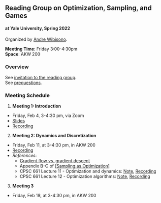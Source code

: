 ## Reading Group on Optimization, Sampling, and Games

#### at Yale University, Spring 2022

Organized by [Andre Wibisono](https://www.cs.yale.edu/homes/wibisono).

**Meeting Time**: Friday 3:00-4:30pm  
**Space**: AKW 200

### Overview

See [invitation to the reading group](https://www.cs.yale.edu/homes/wibisono/osg.html).  
See [prequestions](https://opsaga.github.io/files/prequestions.pdf).


### Meeting Schedule

1. **Meeting 1: Introduction**
  * Friday, Feb 4, 3-4:30 pm, via Zoom
  * [Slides](https://opsaga.github.io/files/prequestions.pdf)
  * [Recording](https://yale.hosted.panopto.com/Panopto/Pages/Viewer.aspx?id=f89e343f-799c-446c-81e1-ae32016ed18c)
  
2. **Meeting 2: Dynamics and Discretization**
  * Friday, Feb 11, at 3-4:30 pm, in AKW 200
  * [Recording](https://yale.hosted.panopto.com/Panopto/Pages/Viewer.aspx?id=ec3b71c3-520c-46ea-80f2-ae390169aebf)
  * *References*: 
    * [Gradient flow vs. gradient descent](http://awibisono.github.io/2016/06/13/gradient-flow-gradient-descent.html)
    * Appendix B-C of [[Sampling as Optimization]](https://arxiv.org/pdf/1802.08089.pdf)
    * CPSC 661 Lecture 11 - Optimization and dynamics: [Note](https://opsaga.github.io/files/cpsc661lec11-optdyn.pdf), [Recording](https://yale.hosted.panopto.com/Panopto/Pages/Viewer.aspx?id=14ab81f7-682d-409a-908d-ace70137067c)
    * CPSC 661 Lecture 12 - Optimization algorithms: [Note](https://opsaga.github.io/files/cpsc661lec12-optalg.pdf), [Recording](https://yale.hosted.panopto.com/Panopto/Pages/Viewer.aspx?id=8c735587-2106-430d-97f8-acec0120304b)
 
3. **Meeting 3**
  * Friday, Feb 18, at 3-4:30 pm, in AKW 200

